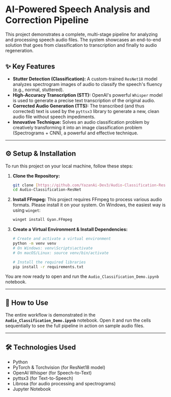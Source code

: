 # AI-Powered Speech Analysis and Correction Pipeline

This project demonstrates a complete, multi-stage pipeline for analyzing and processing speech audio files. The system showcases an end-to-end solution that goes from classification to transcription and finally to audio regeneration.

## ✨ Key Features

-   **Stutter Detection (Classification):** A custom-trained `ResNet18` model analyzes spectrogram images of audio to classify the speech's fluency (e.g., normal, stuttered).
-   **High-Accuracy Transcription (STT):** OpenAI's powerful `Whisper` model is used to generate a precise text transcription of the original audio.
-   **Corrected Audio Generation (TTS):** The transcribed (and thus corrected) text is used by the `pyttsx3` library to generate a new, clean audio file without speech impediments.
-   **Innovative Technique:** Solves an audio classification problem by creatively transforming it into an image classification problem (Spectrograms + CNN), a powerful and effective technique.

---

## ⚙️ Setup & Installation

To run this project on your local machine, follow these steps:

1.  **Clone the Repository:**
    ```sh
    git clone [https://github.com/YazanAi-Dev3/Audio-Classification-ResNet.git]
    cd Audio-Classification-ResNet
    ```

2.  **Install FFmpeg:** This project requires FFmpeg to process various audio formats. Please install it on your system. On Windows, the easiest way is using `winget`:
    ```sh
    winget install Gyan.FFmpeg
    ```

3.  **Create a Virtual Environment & Install Dependencies:**
    ```sh
    # Create and activate a virtual environment
    python -m venv venv
    # On Windows: venv\Scripts\activate
    # On macOS/Linux: source venv/bin/activate

    # Install the required libraries
    pip install -r requirements.txt
    ```

You are now ready to open and run the `Audio_Classification_Demo.ipynb` notebook.

---

## 🚀 How to Use

The entire workflow is demonstrated in the **`Audio_Classification_Demo.ipynb`** notebook. Open it and run the cells sequentially to see the full pipeline in action on sample audio files.

---

## 🛠️ Technologies Used

-   Python
-   PyTorch & Torchvision (for ResNet18 model)
-   OpenAI Whisper (for Speech-to-Text)
-   pyttsx3 (for Text-to-Speech)
-   Librosa (for audio processing and spectrograms)
-   Jupyter Notebook
